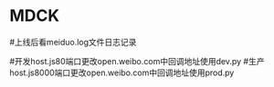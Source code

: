 # MDCK
#上线后看meiduo.log文件日志记录

#开发host.js80端口更改open.weibo.com中回调地址使用dev.py
#生产host.js8000端口更改open.weibo.com中回调地址使用prod.py
